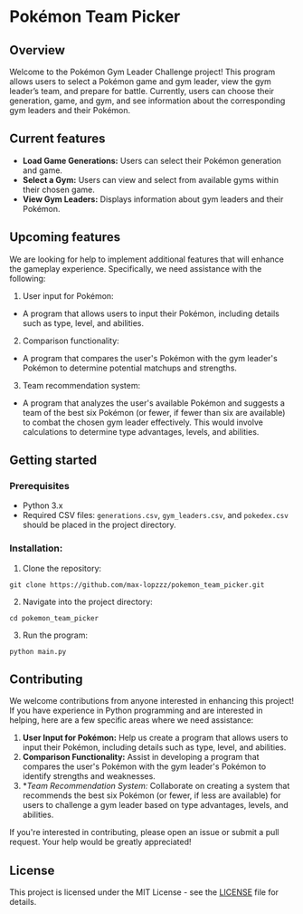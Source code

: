 # Pokémon Team Picker
## Overview
Welcome to the Pokémon Gym Leader Challenge project! This program allows users to select a Pokémon game and gym leader, view the gym leader’s team, and prepare for battle. Currently, users can choose their generation, game, and gym, and see information about the corresponding gym leaders and their Pokémon.

## Current features
- **Load Game Generations:** Users can select their Pokémon generation and game.
- **Select a Gym:** Users can view and select from available gyms within their chosen game.
- **View Gym Leaders:** Displays information about gym leaders and their Pokémon.

## Upcoming features
We are looking for help to implement additional features that will enhance the gameplay experience. Specifically, we need assistance with the following:
1. User input for Pokémon:
- A program that allows users to input their Pokémon, including details such as type, level, and abilities.
2. Comparison functionality:
- A program that compares the user's Pokémon with the gym leader's Pokémon to determine potential matchups and strengths.
3. Team recommendation system:
- A program that analyzes the user's available Pokémon and suggests a team of the best six Pokémon (or fewer, if fewer than six are available) to combat the chosen gym leader effectively. This would involve calculations to determine type advantages, levels, and abilities.

## Getting started
### Prerequisites
- Python 3.x
- Required CSV files: `generations.csv`, `gym_leaders.csv`, and `pokedex.csv` should be placed in the project directory.

### Installation:
1. Clone the repository:
```
git clone https://github.com/max-lopzzz/pokemon_team_picker.git
```
2. Navigate into the project directory:
```
cd pokemon_team_picker
```
3. Run the program:
```
python main.py
```

## Contributing
We welcome contributions from anyone interested in enhancing this project! If you have experience in Python programming and are interested in helping, here are a few specific areas where we need assistance:
1. **User Input for Pokémon:** Help us create a program that allows users to input their Pokémon, including details such as type, level, and abilities.
2. **Comparison Functionality:** Assist in developing a program that compares the user's Pokémon with the gym leader's Pokémon to identify strengths and weaknesses.
3. **Team Recommendation System:* Collaborate on creating a system that recommends the best six Pokémon (or fewer, if less are available) for users to challenge a gym leader based on type advantages, levels, and abilities.

If you're interested in contributing, please open an issue or submit a pull request. Your help would be greatly appreciated!

## License
This project is licensed under the MIT License - see the [LICENSE](LICENSE) file for details.
